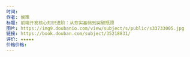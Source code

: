 ```yaml
---
时间: 
作者: 侯策
标题: 前端开发核心知识进阶：从夯实基础到突破瓶颈
图片: https://img9.doubanio.com/view/subject/s/public/s33733005.jpg
链接: https://book.douban.com/subject/35218831/
评价: ★★★★★
价格价格:
---
```

